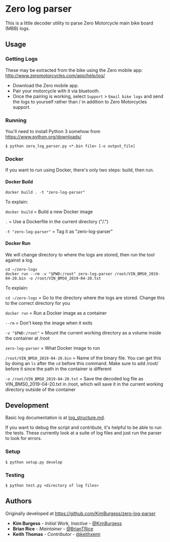 # Zero log parser

This is a little decoder utility to parse Zero Motorcycle main bike board (MBB) logs.

## Usage
### Getting Logs
These may be extracted from the bike using the Zero mobile app: http://www.zeromotorcycles.com/app/help/ios/
  * Download the Zero mobile app.
  * Pair your motorcycle with it via bluetooth.
  * Once the pairing is working, select `Support` > `Email bike logs` and send the logs to yourself rather than / in addition to Zero Motorcycles support.

### Running
You'll need to install Python 3 somehow from https://www.python.org/downloads/

`$ python zero_log_parser.py <*.bin file> [-o output_file]`

### Docker
If you want to run using Docker, there's only two steps: build, then run.

#### Docker Build
```
docker build . -t "zero-log-parser"
```

To explain:

`docker build` = Build a new Docker image

`.` = Use a Dockerfile in the current directory ("/.")

`-t "zero-log-parser"` = Tag it as "zero-log-parser"

#### Docker Run

We will change directory to where the logs are stored, then run the tool against a log.

```
cd ~/zero-logs
docker run --rm -v "$PWD:/root" zero-log-parser /root/VIN_BMS0_2019-04-20.bin -o /root/VIN_BMS0_2019-04-20.txt
```

To explain:

`cd ~/zero-logs` = Go to the directory where the logs are stored.  Change this to the correct directory for you

`docker run` = Run a Docker image as a container

`--rm` = Don't keep the image when it exits

`-v "$PWD:/root"` = Mount the current working directory as a volume inside the container at /root

`zero-log-parser` = What Docker image to run

`/root/VIN_BMS0_2019-04-20.bin` = Name of the binary file.  You can get this by doing an `ls` after the `cd` before this command.  Make sure to add /root/ before it since the path in the container is different

`-o /root/VIN_BMS0_2019-04-20.txt` = Save the decoded log file as VIN_BMS0_2019-04-20.txt in /root, which will save it in the current working directory outside of the container

## Development
Basic log documentation is at [log_structure.md](log_structure.md).

If you want to debug the script and contribute, it's helpful to be able to run the tests.
These currently look at a suite of log files and just run the parser to look for errors.

### Setup
  `$ python setup.py develop`

### Testing
  `$ python test.py <directory of log files>`

## Authors
Originally developed at https://github.com/KimBurgess/zero-log-parser

* **Kim Burgess** - *Initial Work, Inactive* - [@KimBurgess](https://github.com/KimBurgess/)
* **Brian Rice** - *Maintainer* - [@BrianTRice](https://github.com/BrianTRice/)
* **Keith Thomas** - *Contributor* - [@keithxemi](https://github.com/keithxemi)
